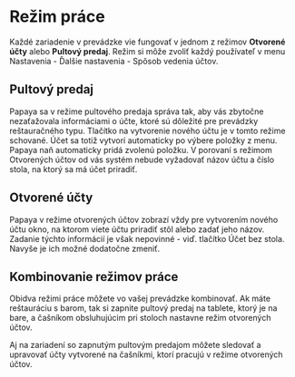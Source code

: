 # Režim práce

Každé zariadenie v prevádzke vie fungovať v jednom z režimov **Otvorené účty** alebo **Pultový predaj**. Režim si môže zvoliť každý používateľ v menu Nastavenia - Ďalšie nastavenia - Spôsob vedenia účtov.

## Pultový predaj
Papaya sa v režime pultového predaja správa tak, aby vás zbytočne nezaťažovala informáciami o účte, ktoré sú dôležité pre prevádzky reštauračného typu. Tlačítko na vytvorenie nového účtu je v tomto režime schované. Účet sa totiž vytvorí automaticky po výbere položky z menu. Papaya naň automaticky pridá zvolenú položku. V porovaní s režimom Otvorených účtov od vás systém nebude vyžadovať názov účtu a číslo stola, na ktorý sa má účet priradiť.

## Otvorené účty
Papaya v režime otvorených účtov zobrazí vždy pre vytvorením nového účtu okno, na ktorom viete účtu priradiť stôl alebo zadať jeho názov. Zadanie týchto informácií je však nepovinné - viď. tlačítko Účet bez stola. Navyše je ich možné dodatočne zmeniť.


## Kombinovanie režimov práce

Obidva režimi práce môžete vo vašej prevádzke kombinovať. Ak máte reštauráciu s barom, tak si zapnite pultový predaj na tablete, ktorý je na bare, a čašníkom obsluhujúcim pri stoloch nastavne režim otvorených účtov.

Aj na zariadení so zapnutým pultovým predajom môžete sledovať a upravovať účty vytvorené na čašníkmi, ktorí pracujú v režime otvorených účtov.
